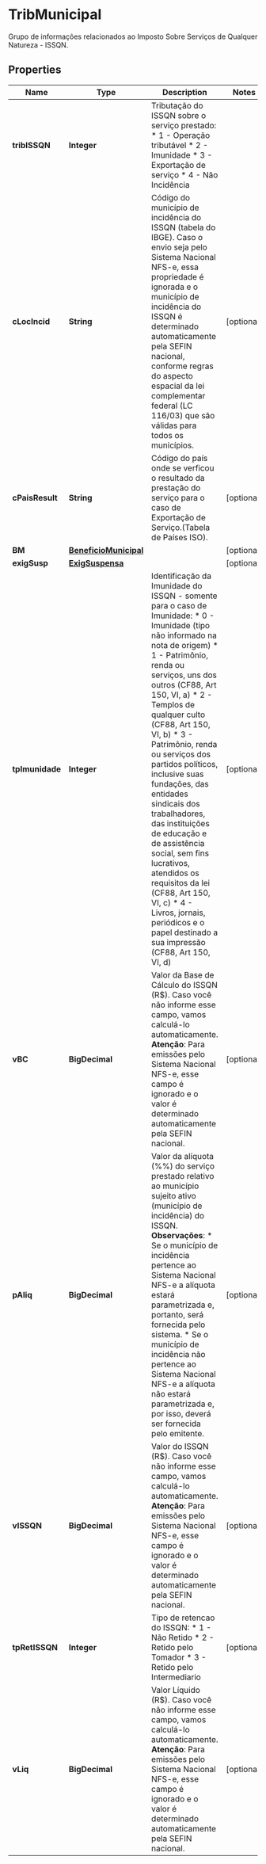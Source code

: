

# TribMunicipal

Grupo de informações relacionados ao Imposto Sobre Serviços de Qualquer Natureza - ISSQN.

## Properties

| Name | Type | Description | Notes |
|------------ | ------------- | ------------- | -------------|
|**tribISSQN** | **Integer** | Tributação do ISSQN sobre o serviço prestado:  * 1 - Operação tributável  * 2 - Imunidade  * 3 - Exportação de serviço  * 4 - Não Incidência |  |
|**cLocIncid** | **String** | Código do município de incidência do ISSQN (tabela do IBGE).    Caso o envio seja pelo Sistema Nacional NFS-e, essa propriedade é ignorada e o município de incidência do ISSQN é determinado automaticamente pela SEFIN nacional, conforme regras do aspecto espacial da lei complementar federal (LC 116/03) que são válidas para todos os municípios. |  [optional] |
|**cPaisResult** | **String** | Código do país onde se verficou o resultado da prestação do serviço para o caso de Exportação de Serviço.(Tabela de Países ISO). |  [optional] |
|**BM** | [**BeneficioMunicipal**](BeneficioMunicipal.md) |  |  [optional] |
|**exigSusp** | [**ExigSuspensa**](ExigSuspensa.md) |  |  [optional] |
|**tpImunidade** | **Integer** | Identificação da Imunidade do ISSQN - somente para o caso de Imunidade:  * 0 - Imunidade (tipo não informado na nota de origem)  * 1 - Patrimônio, renda ou serviços, uns dos outros (CF88, Art 150, VI, a)  * 2 - Templos de qualquer culto (CF88, Art 150, VI, b)  * 3 - Patrimônio, renda ou serviços dos partidos políticos, inclusive suas fundações, das entidades sindicais dos trabalhadores, das instituições de educação e de assistência social, sem fins lucrativos, atendidos os requisitos da lei (CF88, Art 150, VI, c)  * 4 - Livros, jornais, periódicos e o papel destinado a sua impressão (CF88, Art 150, VI, d) |  [optional] |
|**vBC** | **BigDecimal** | Valor da Base de Cálculo do ISSQN (R$).    Caso você não informe esse campo, vamos calculá-lo automaticamente.    **Atenção**: Para emissões pelo Sistema Nacional NFS-e, esse campo é ignorado e o valor é determinado automaticamente pela SEFIN nacional. |  [optional] |
|**pAliq** | **BigDecimal** | Valor da alíquota (%%) do serviço prestado relativo ao município sujeito ativo (município de incidência) do ISSQN.    **Observações**:  * Se o município de incidência pertence ao Sistema Nacional NFS-e a alíquota estará parametrizada e, portanto, será fornecida pelo sistema.  * Se o município de incidência não pertence ao Sistema Nacional NFS-e a alíquota não estará parametrizada e, por isso, deverá ser fornecida pelo emitente. |  [optional] |
|**vISSQN** | **BigDecimal** | Valor do ISSQN (R$).    Caso você não informe esse campo, vamos calculá-lo automaticamente.    **Atenção**: Para emissões pelo Sistema Nacional NFS-e, esse campo é ignorado e o valor é determinado automaticamente pela SEFIN nacional. |  [optional] |
|**tpRetISSQN** | **Integer** | Tipo de retencao do ISSQN:  * 1 - Não Retido  * 2 - Retido pelo Tomador  * 3 - Retido pelo Intermediario |  [optional] |
|**vLiq** | **BigDecimal** | Valor Líquido (R$).    Caso você não informe esse campo, vamos calculá-lo automaticamente.    **Atenção**: Para emissões pelo Sistema Nacional NFS-e, esse campo é ignorado e o valor é determinado automaticamente pela SEFIN nacional. |  [optional] |



